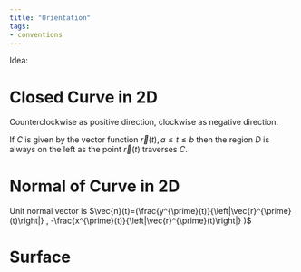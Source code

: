 ```yaml
---
title: "Orientation"
tags:
- conventions
---
```

Idea: 

# Closed Curve in 2D

Counterclockwise as positive direction, clockwise as negative direction.

If $C$ is given by the vector function $\vec{r}(t), a\le t\le b$ then the region $D$ is always on the left as the point $\vec{r}(t)$ traverses $C$.

# Normal of Curve in 2D

Unit normal vector is $\vec{n}(t)=(\frac{y^{\prime}(t)}{\left|\vec{r}^{\prime}(t)\right|} , -\frac{x^{\prime}(t)}{\left|\vec{r}^{\prime}(t)\right|} )$



# Surface